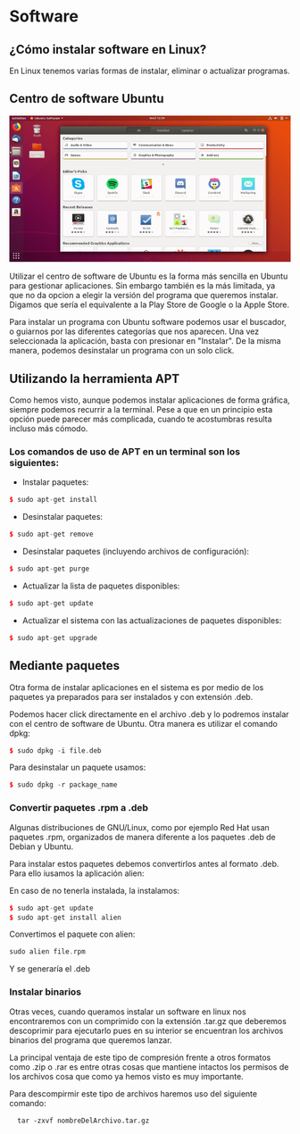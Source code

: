 # Software

## ¿Cómo instalar software en Linux?
En Linux tenemos varias formas de instalar, eliminar o actualizar programas.


## Centro de software Ubuntu
   ![ubuntu_software](images/ubuntu_software.png)
   
Utilizar el centro de software de Ubuntu es la forma más sencilla en Ubuntu para gestionar aplicaciones. Sin embargo también es la más limitada, ya que no da opcion a elegir la versión del programa que queremos instalar. Digamos que sería el equivalente a la Play Store de Google o la Apple Store.

Para instalar un programa con Ubuntu software podemos usar el buscador, o guiarnos por las diferentes categorías que nos aparecen. Una vez seleccionada la aplicación, basta con presionar en "Instalar". De la misma manera, podemos desinstalar un programa con un solo click.


## Utilizando la herramienta APT
Como hemos visto, aunque podemos instalar aplicaciones de forma gráfica, siempre podemos recurrir a la terminal.
Pese a que en un principio esta opción puede parecer más complicada, cuando te acostumbras resulta incluso más cómodo.

### Los comandos de uso de APT en un terminal son los siguientes:
- Instalar paquetes:
```cpp
$ sudo apt-get install
```

- Desinstalar paquetes:
```cpp
$ sudo apt-get remove
```

- Desinstalar paquetes (incluyendo archivos de configuración):
```cpp
$ sudo apt-get purge
```

- Actualizar la lista de paquetes disponibles:
```cpp
$ sudo apt-get update
```
- Actualizar el sistema con las actualizaciones de paquetes disponibles:
```cpp
$ sudo apt-get upgrade
```



## Mediante paquetes
Otra forma de instalar aplicaciones en el sistema es por medio de los paquetes ya preparados para ser instalados y con extensión .deb.

Podemos hacer click directamente en el archivo .deb y lo podremos instalar con el centro de software de Ubuntu.
Otra manera es utilizar el comando dpkg:
```cpp
$ sudo dpkg -i file.deb
```
Para desinstalar un paquete usamos:
```cpp
$ sudo dpkg -r package_name
```

### Convertir paquetes .rpm a .deb

Algunas distribuciones de GNU/Linux, como por ejemplo Red Hat usan paquetes .rpm, organizados de manera diferente a los paquetes .deb de Debian y Ubuntu.

Para instalar estos paquetes debemos convertirlos antes al formato .deb. Para ello iusamos la aplicación alien:

En caso de no tenerla instalada, la instalamos:
```cpp
$ sudo apt-get update
$ sudo apt-get install alien
```
Convertimos el paquete con alien:

```cpp
sudo alien file.rpm
```
Y se generaría el .deb

### Instalar binarios

Otras veces, cuando queramos instalar un software en linux nos encontraremos con un comprimido con la extensión .tar.gz que deberemos descoprimir para ejecutarlo pues en su interior se encuentran los archivos binarios del programa que queremos lanzar.

La principal ventaja de este tipo de compresión frente a otros formatos como .zip o .rar es entre otras cosas que mantiene intactos los permisos de los archivos cosa que como ya hemos visto es muy importante.

Para descompirmir este tipo de archivos haremos uso del siguiente comando:

      tar -zxvf nombreDelArchivo.tar.gz

